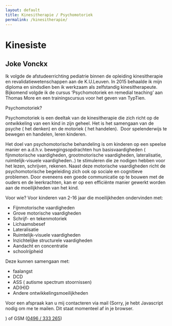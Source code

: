 ```yaml
---
layout: default
title: Kinesitherapie / Psychomotoriek 
permalink: /kinesitherapie/ 
---
```



# Kinesiste

## Joke Vonckx
Ik volgde de afstudeerrichting pediatrie binnen de opleiding kinesitherapie en revalidatiewetenschappen aan de K.U.Leuven. In 2015 behaalde ik mijn diploma en sindsdien ben ik werkzaam als zelfstandig kinesitherapeute. Bijkomend volgde ik de cursus ‘Psychomotoriek en remedial teaching’ aan Thomas More en een trainingscursus voor het geven van TypTien.  

Psychomotoriek?

Psychomotoriek is een deeltak van de kinesitherapie die zich richt op de ontwikkeling van een kind in zijn geheel. Het is het samengaan van de psyche ( het denken) en de motoriek ( het handelen).  Door spelenderwijs te bewegen en handelen, leren kinderen. 

Het doel van psychomotorische behandeling is om kinderen op een speelse manier en a.d.h.v. bewegingsopdrachten hun basisvaardigheden ( fijnmotorische vaardigheden, grootmotorische vaardigheden, lateralisatie, ruimtelijk-visuele vaardigheden..) te stimuleren die ze nodigen hebben voor het lezen, schrijven, rekenen. Naast deze motorische vaardigheden richt de psychomotorische begeleiding zich ook op sociale en cognitieve problemen. Door eveneens een goede communicatie op te bouwen met de ouders en de leerkrachten, kan er op een efficiënte manier gewerkt worden aan de moeilijkheden van het kind. 

Voor wie?
Voor kinderen van 2-16 jaar die moeilijkheden ondervinden met: 

* Fijnmotorische vaardigheden 
* Grove motorische vaardigheden  
* Schrijf- en tekenmotoriek 
* Lichaamsbesef 
* Lateralisatie 
* Ruimtelijk-visuele vaardigheden 
* Inzichtelijke structurele vaardigheden 
* Aandacht en concentratie 
* schoolrijpheid 

Deze kunnen samengaan met: 

* faalangst 
* DCD 
* ASS ( autisme spectrum stoornissen) 
* AD(H)D 
* Andere ontwikkelingsmoeilijkheden 

Voor een afspraak kan u mij contacteren via mail (<script type="text/javascript" language="javascript">
<!--
// Email obfuscator script 2.1 by Tim Williams, University of Arizona
// Random encryption key feature by Andrew Moulden, Site Engineering Ltd
// This code is freeware provided these four comment lines remain intact
// A wizard to generate this code is at http://www.jottings.com/obfuscator/
{ coded = "TOqV.xOQkpq@COfFRh7.kOF";key = "4rLncBIdNyFMCvWT3G650aSHKYQkil9Uo82txAeE1JDPRXwuzmqh7bjOsgfpZV";shift=coded.length;link="";for (i=0; i<coded.length; i++) {if (key.indexOf(coded.charAt(i))==-1) {ltr = coded.charAt(i);link += (ltr);}else {ltr = (key.indexOf(coded.charAt(i))-shift+key.length) % key.length;link += (key.charAt(ltr))}}document.write("<a href='mailto:"+link+"'>"+link+"</a>")}
//--></script><noscript>Sorry, je hebt Javascript nodig om me te mailen. Dit staat momenteel af in je browser.</noscript>
) of GSM (<a href="tel:+32496333265" itemprop="telephone">0496 / 333 265</a>)
